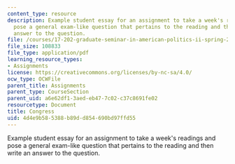 ```yaml
---
content_type: resource
description: Example student essay for an assignment to take a week's readings and
  pose a general exam-like question that pertains to the reading and then write an
  answer to the question.
file: /courses/17-202-graduate-seminar-in-american-politics-ii-spring-2010/4d4e9b585388b89dd854690bd97ffd55_MIT17_202S10_Congress_es.pdf
file_size: 108833
file_type: application/pdf
learning_resource_types:
- Assignments
license: https://creativecommons.org/licenses/by-nc-sa/4.0/
ocw_type: OCWFile
parent_title: Assignments
parent_type: CourseSection
parent_uid: a6e62df1-3aed-eb47-7c02-c37c8691fe02
resourcetype: Document
title: Congress
uid: 4d4e9b58-5388-b89d-d854-690bd97ffd55
---
```

Example student essay for an assignment to take a week's readings and pose a general exam-like question that pertains to the reading and then write an answer to the question.